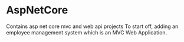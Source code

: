 # AspNetCore
Contains asp net core mvc and web api projects
To start off, adding an employee management system which is an MVC Web Application.
